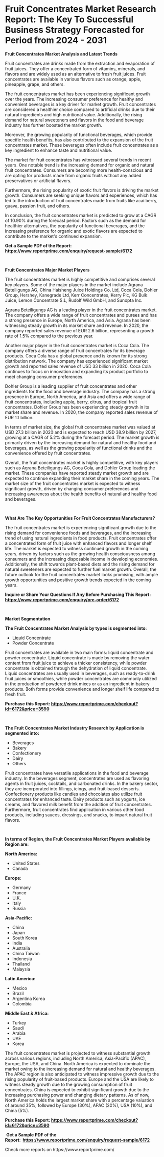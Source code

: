 <p><h1>Fruit Concentrates Market Research Report: The Key To Successful Business Strategy Forecasted for Period from 2024 - 2031</h1></p><p><strong>Fruit Concentrates Market Analysis and Latest Trends</strong></p>
<p><p>Fruit concentrates are drinks made from the extraction and evaporation of fruit juices. They offer a concentrated form of vitamins, minerals, and flavors and are widely used as an alternative to fresh fruit juices. Fruit concentrates are available in various flavors such as orange, apple, pineapple, grape, and others.</p><p>The fruit concentrates market has been experiencing significant growth over the years. The increasing consumer preference for healthy and convenient beverages is a key driver for market growth. Fruit concentrates are considered a healthier choice compared to artificial drinks due to their natural ingredients and high nutritional value. Additionally, the rising demand for natural sweeteners and flavors in the food and beverage industry has further boosted the market growth.</p><p>Moreover, the growing popularity of functional beverages, which provide specific health benefits, has also contributed to the expansion of the fruit concentrates market. These beverages often include fruit concentrates as a key ingredient to enhance taste and nutritional value.</p><p>The market for fruit concentrates has witnessed several trends in recent years. One notable trend is the increasing demand for organic and natural fruit concentrates. Consumers are becoming more health-conscious and are opting for products made from organic fruits without any added preservatives or artificial flavors.</p><p>Furthermore, the rising popularity of exotic fruit flavors is driving the market growth. Consumers are seeking unique flavors and experiences, which has led to the introduction of fruit concentrates made from fruits like acai berry, guava, passion fruit, and others.</p><p>In conclusion, the fruit concentrates market is predicted to grow at a CAGR of 10.90% during the forecast period. Factors such as the demand for healthier alternatives, the popularity of functional beverages, and the increasing preference for organic and exotic flavors are expected to contribute to the market's continued expansion.</p></p>
<p><strong>Get a Sample PDF of the Report:&nbsp; <a href="https://www.reportprime.com/enquiry/request-sample/6172">https://www.reportprime.com/enquiry/request-sample/6172</a></strong></p>
<p>&nbsp;</p>
<p><strong>Fruit Concentrates Major Market Players</strong></p>
<p><p>The fruit concentrates market is highly competitive and comprises several key players. Some of the major players in the market include Agrana Beteiligungs AG, China Haisheng Juice Holdings Co. Ltd, Coca Cola, Dohler Group, Hershey, Kanegrade Ltd, Kerr Concentrates, Kerry Plc, KG Bulk Juice, Lemon Concentrate S.L, Rudolf Wild GmbH, and Sunopta Inc.</p><p>Agrana Beteiligungs AG is a leading player in the fruit concentrates market. The company offers a wide range of fruit concentrates and purees and has a strong presence in Europe, North America, and Asia. Agrana has been witnessing steady growth in its market share and revenue. In 2020, the company reported sales revenue of EUR 2.6 billion, representing a growth rate of 1.5% compared to the previous year.</p><p>Another major player in the fruit concentrates market is Coca Cola. The company offers a diverse range of fruit concentrates for its beverage products. Coca Cola has a global presence and is known for its strong distribution network. The company has experienced significant market growth and reported sales revenue of USD 33 billion in 2020. Coca Cola continues to focus on innovation and expanding its product portfolio to meet changing consumer preferences.</p><p>Dohler Group is a leading supplier of fruit concentrates and other ingredients for the food and beverage industry. The company has a strong presence in Europe, North America, and Asia and offers a wide range of fruit concentrates, including apple, berry, citrus, and tropical fruit concentrates. Dohler Group has been experiencing steady growth in its market share and revenue. In 2020, the company reported sales revenue of EUR 1.1 billion.</p><p>In terms of market size, the global fruit concentrates market was valued at USD 27.3 billion in 2020 and is expected to reach USD 38.9 billion by 2027, growing at a CAGR of 5.2% during the forecast period. The market growth is primarily driven by the increasing demand for natural and healthy food and beverages, as well as the growing popularity of functional drinks and the convenience offered by fruit concentrates.</p><p>Overall, the fruit concentrates market is highly competitive, with key players such as Agrana Beteiligungs AG, Coca Cola, and Dohler Group leading the market. These companies have reported steady market growth and are expected to continue expanding their market share in the coming years. The market size of the fruit concentrates market is expected to witness significant growth, driven by changing consumer preferences and increasing awareness about the health benefits of natural and healthy food and beverages.</p></p>
<p>&nbsp;</p>
<p><strong>What Are The Key Opportunities For Fruit Concentrates Manufacturers?</strong></p>
<p><p>The fruit concentrates market is experiencing significant growth due to the rising demand for convenience foods and beverages, and the increasing trend of using natural ingredients in food products. Fruit concentrates offer a concentrated form of fruit juice with enhanced flavors and longer shelf life. The market is expected to witness continued growth in the coming years, driven by factors such as the growing health consciousness among consumers and the increasing disposable income in developing economies. Additionally, the shift towards plant-based diets and the rising demand for natural sweeteners are expected to further fuel market growth. Overall, the future outlook for the fruit concentrates market looks promising, with ample growth opportunities and positive growth trends expected in the coming years.</p></p>
<p><strong>Inquire or Share Your Questions If Any Before Purchasing This Report: <a href="https://www.reportprime.com/enquiry/pre-order/6172">https://www.reportprime.com/enquiry/pre-order/6172</a></strong></p>
<p>&nbsp;</p>
<p><strong>Market Segmentation</strong></p>
<p><strong>The Fruit Concentrates Market Analysis by types is segmented into:</strong></p>
<p><ul><li>Liquid Concentrate</li><li>Powder Concentrate</li></ul></p>
<p><p>Fruit concentrates are available in two main forms: liquid concentrate and powder concentrate. Liquid concentrate is made by removing the water content from fruit juice to achieve a thicker consistency, while powder concentrate is obtained through the dehydration of liquid concentrate. Liquid concentrates are usually used in beverages, such as ready-to-drink fruit juices or smoothies, while powder concentrates are commonly utilized in the production of powdered drink mixes or as an ingredient in bakery products. Both forms provide convenience and longer shelf life compared to fresh fruit.</p></p>
<p><strong>Purchase this Report:&nbsp;<a href="https://www.reportprime.com/checkout?id=6172&price=3590">https://www.reportprime.com/checkout?id=6172&price=3590</a></strong></p>
<p>&nbsp;</p>
<p><strong>The Fruit Concentrates Market Industry Research by Application is segmented into:</strong></p>
<p><ul><li>Beverages</li><li>Bakery</li><li>Confectionery</li><li>Dairy</li><li>Others</li></ul></p>
<p><p>Fruit concentrates have versatile applications in the food and beverage industry. In the beverages segment, concentrates are used as flavoring agents in fruit juices, cocktails, and carbonated drinks. In the bakery sector, they are incorporated into fillings, icings, and fruit-based desserts. Confectionery products like candies and chocolates also utilize fruit concentrates for enhanced taste. Dairy products such as yogurts, ice creams, and flavored milk benefit from the addition of fruit concentrates. Furthermore, fruit concentrates find application in various other food products, including sauces, dressings, and snacks, to impart natural fruit flavors.</p></p>
<p>&nbsp;</p>
<p><strong>In terms of Region, the Fruit Concentrates Market Players available by Region are:</strong></p>
<p>
    <p> <strong> North America: </strong>
        <ul>
            <li>United States</li>
            <li>Canada</li>
        </ul>
        </p> 
    <p> <strong> Europe: </strong>
        <ul>
            <li>Germany</li>
            <li>France</li>
            <li>U.K.</li>
            <li>Italy</li>
            <li>Russia</li>
        </ul>
        </p> 
    <p> <strong> Asia-Pacific: </strong>
        <ul>
            <li>China</li>
            <li>Japan</li>
            <li>South Korea</li>
            <li>India</li>
            <li>Australia</li>
            <li>China Taiwan</li>
            <li>Indonesia</li>
            <li>Thailand</li>
            <li>Malaysia</li>
        </ul>
        </p> 
    <p> <strong> Latin America: </strong>
        <ul>
            <li>Mexico</li>
            <li>Brazil</li>
            <li>Argentina Korea</li>
            <li>Colombia</li>
        </ul>
        </p> 
    <p> <strong> Middle East & Africa: </strong>
        <ul>
            <li>Turkey</li>
            <li>Saudi</li>
            <li>Arabia</li>
            <li>UAE</li>
            <li>Korea</li>
        </ul>
    </p>
    </p>
<p><p>The fruit concentrates market is projected to witness substantial growth across various regions, including North America, Asia-Pacific (APAC), Europe, the USA, and China. North America is expected to dominate the market owing to the increasing demand for natural and healthy beverages. The APAC region is also anticipated to witness impressive growth due to the rising popularity of fruit-based products. Europe and the USA are likely to witness steady growth due to the growing consumption of fruit concentrates. China is expected to exhibit significant growth due to the increasing purchasing power and changing dietary patterns. As of now, North America holds the largest market share with a percentage valuation of around 35%, followed by Europe (30%), APAC (20%), USA (10%), and China (5%).</p></p>
<p><strong>Purchase this Report: <a href="https://www.reportprime.com/checkout?id=6172&price=3590">https://www.reportprime.com/checkout?id=6172&price=3590</a></strong></p>
<p>&nbsp;<strong>Get a Sample PDF of the Report:&nbsp;&nbsp;<a href="https://www.reportprime.com/enquiry/request-sample/6172">https://www.reportprime.com/enquiry/request-sample/6172</a></strong></p>
<p><strong></strong></p>
<p>Check more reports on https://www.reportprime.com/</p>
